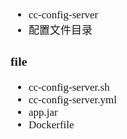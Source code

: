 <span  style="font-family: Simsun,serif; font-size: 17px; ">

- cc-config-server
- 配置文件目录

### file

- cc-config-server.sh
- cc-config-server.yml
- app.jar
- Dockerfile

</span>